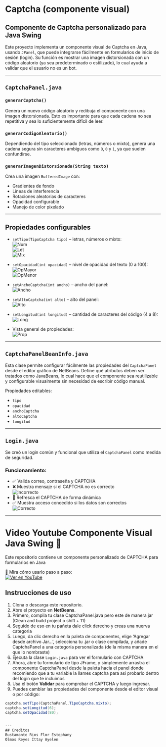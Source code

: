 # Captcha (componente visual)

## Componente de Captcha personalizado para Java Swing

Este proyecto implementa un componente visual de Captcha en Java, usando `JPanel`, que puede integrarse fácilmente en formularios de inicio de sesión (login). Su función es mostrar una imagen distorsionada con un código aleatorio (ya sea predeterminado o estilizado), lo cual ayuda a validar que el usuario no es un bot.

---

## `CaptchaPanel.java`

### `generarCaptcha()`
Genera un nuevo código aleatorio y redibuja el componente con una imagen distorsionada. Esto es importante para que cada cadena no sea repetitiva y sea lo suficientemente difícil de leer.

### `generarCodigoAleatorio()`
Dependiendo del tipo seleccionado (letras, números o mixto), genera una cadena segura sin caracteres ambiguos como `O`, `0` y `1`, ya que suelen confundirse.

### `generarImagenDistorsionada(String texto)`
Crea una imagen `BufferedImage` con:
- Gradientes de fondo  
- Líneas de interferencia  
- Rotaciones aleatorias de caracteres  
- Opacidad configurable  
- Manejo de color pixelado

---

## Propiedades configurables

- `setTipo(TipoCaptcha tipo)` – letras, números o mixto:  
  ![Num](https://ibb.co/JWNX49wS)  
  ![Let](https://ibb.co/Q3RYyQyd)  
  ![Mix](https://ibb.co/SDRSgdnN)

- `setOpacidad(int opacidad)` – nivel de opacidad del texto (0 a 100):  
  ![OpMayor](https://ibb.co/Kz9xNZ6x)  
  ![OpMenor](https://ibb.co/HDJfYhCp)

- `setAnchoCaptcha(int ancho)` – ancho del panel:  
  ![Ancho](https://ibb.co/DDFKCtKD)

- `setAltoCaptcha(int alto)` – alto del panel:  
  ![Alto](https://ibb.co/v61qJZQk)

- `setLongitud(int longitud)` – cantidad de caracteres del código (4 a 8):  
  ![Long](https://ibb.co/LhtQPt2T)

- Vista general de propiedades:  
  ![Prop](https://ibb.co/ympDs7Yy)

---

## `CaptchaPanelBeanInfo.java`

Esta clase permite configurar fácilmente las propiedades del `CaptchaPanel` desde el editor gráfico de NetBeans. Define qué atributos deben ser tratados como JavaBeans, lo cual hace que el componente sea reutilizable y configurable visualmente sin necesidad de escribir código manual.

Propiedades editables:
- `tipo`
- `opacidad`
- `anchoCaptcha`
- `altoCaptcha`
- `longitud`

---

## `Login.java`

Se creó un login común y funcional que utiliza el `CaptchaPanel` como medida de seguridad.

### Funcionamiento:
- ✅ Valida correo, contraseña y CAPTCHA
- ❌ Muestra mensaje si el CAPTCHA no es correcto  
  ![Incorrecto](https://ibb.co/4nm5GJsq)
- 🔄 Refresca el CAPTCHA de forma dinámica
- ✅ Muestra acceso concedido si los datos son correctos  
  ![Correcto](https://ibb.co/MxLwB1X9)

---
# Video Youtube Componente Visual Java Swing 🧩

Este repositorio contiene un componente personalizado de CAPTCHA para formularios en Java 

🎥 Mira cómo usarlo paso a paso:  
[![Ver en YouTube](https://img.shields.io/badge/Ver_en-YouTube-red?style=for-the-badge&logo=youtube)](https://youtu.be/8A79e1IdhPc)


## Instrucciones de uso
1. Clona o descarga este repositorio.
2. Abre el proyecto en **NetBeans**.
3. Primero, compila tu clase CaptchaPanel.java pero este de manera jar (Clean and build project o shift + 11)
4. Seguido de eso en tu pañeta dale click derecho y creas una nuerva categoria
5. Luego, da clic derecho en la paleta de componentes, elige ‘Agregar desde archivo Jar...’, selecciona tu .jar o clase compilada, y añade CaptchaPanel a una categoría personalizada (de la misma manera en el que lo nombraste)
6. Ejecuta la clase `Login.java` para ver el formulario con CAPTCHA
7. Ahora, abre tu formulario de tipo JFrame, y simplemente arrastra el componente CaptchaPanel desde la paleta hacia el panel donde recomiendo que a tu variable la llames captcha para asi probarlo dentro del login que te incluimos
8. Usa el botón **Validar** para comprobar el CAPTCHA y luego ingresar.
9. Puedes cambiar las propiedades del componente desde el editor visual o por código:

```java
captcha.setTipo(CaptchaPanel.TipoCaptcha.mixto);
captcha.setLongitud(6);
captcha.setOpacidad(80);


---
## Creditos
Bustamante Rios Flor Estephany
Olmos Reyes Ittay Ayelen
